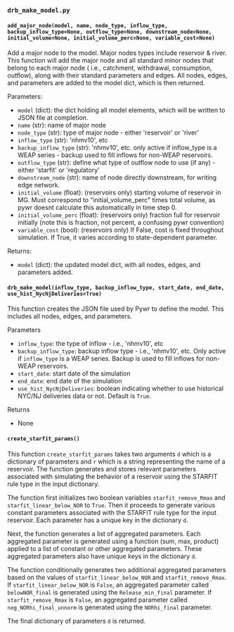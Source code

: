 ### `drb_make_model.py`

#### `add_major_node(model, name, node_type, inflow_type, backup_inflow_type=None, outflow_type=None, downstream_node=None, initial_volume=None, initial_volume_perc=None, variable_cost=None)`

Add a major node to the model. Major nodes types include reservoir & river. This function will add the major node and all standard minor nodes that belong to each major node ( i.e., catchment, withdrawal, consumption, outflow), along with their standard parameters and edges. All nodes, edges, and parameters are added to the model dict, which is then returned.

Parameters:
-   `model` (dict): the dict holding all model elements, which will be written to JSON file at completion.
-   `name` (str): name of major node
-   `node_type` (str): type of major node - either 'reservoir' or 'river'
-   `inflow_type` (str): 'nhmv10', etc
-   `backup_inflow_type` (str): 'nhmv10', etc. only active if inflow_type is a WEAP series - backup used to fill inflows for non-WEAP reservoirs.
-   `outflow_type` (str): define what type of outflow node to use (if any) - either 'starfit' or 'regulatory'
-   `downstream_node` (str): name of node directly downstream, for writing edge network.
-   `initial_volume` (float): (reservoirs only) starting volume of reservoir in MG. Must correspond to "initial_volume_perc" times total volume, as pywr doesnt calculate this automatically in time step 0.
-   `initial_volume_perc` (float): (reservoirs only) fraction full for reservoir initially (note this is fraction, not percent, a confusing pywr convention)
-   `variable_cost` (bool): (reservoirs only) If False, cost is fixed throughout simulation. If True, it varies according to state-dependent parameter.

Returns:
-   `model` (dict): the updated model dict, with all nodes, edges, and parameters added.


#### `drb_make_model(inflow_type, backup_inflow_type, start_date, end_date, use_hist_NycNjDeliveries=True)`

This function creates the JSON file used by Pywr to define the model. This includes all nodes, edges, and parameters.

Parameters
-   `inflow_type`: the type of inflow - i.e., 'nhmv10', etc
-   `backup_inflow_type`: backup inflow type - i.e., 'nhmv10', etc. Only active if `inflow_type` is a WEAP series. Backup is used to fill inflows for non-WEAP reservoirs.
-   `start_date`: start date of the simulation
-   `end_date`: end date of the simulation
-   `use_hist_NycNjDeliveries`: boolean indicating whether to use historical NYC/NJ deliveries data or not. Default is `True`.

Returns
- None


#### `create_starfit_params()`

This function `create_starfit_params` takes two arguments `d` which is a dictionary of parameters and `r` which is a string representing the name of a reservoir. The function generates and stores relevant parameters associated with simulating the behavior of a reservoir using the STARFIT rule type in the input dictionary.

The function first initializes two boolean variables `starfit_remove_Rmax` and `starfit_linear_below_NOR` to `True`. Then it proceeds to generate various constant parameters associated with the STARFIT rule type for the input reservoir. Each parameter has a unique key in the dictionary `d`.

Next, the function generates a list of aggregated parameters. Each aggregated parameter is generated using a function (sum, max, product) applied to a list of constant or other aggregated parameters. These aggregated parameters also have unique keys in the dictionary `d`.

The function conditionally generates two additional aggregated parameters based on the values of `starfit_linear_below_NOR` and `starfit_remove_Rmax`. If `starfit_linear_below_NOR` is `False`, an aggregated parameter called `belowNOR_final` is generated using the `Release_min_final` parameter. If `starfit_remove_Rmax` is `False`, an aggregated parameter called `neg_NORhi_final_unnorm` is generated using the `NORhi_final` parameter.

The final dictionary of parameters `d` is returned.
